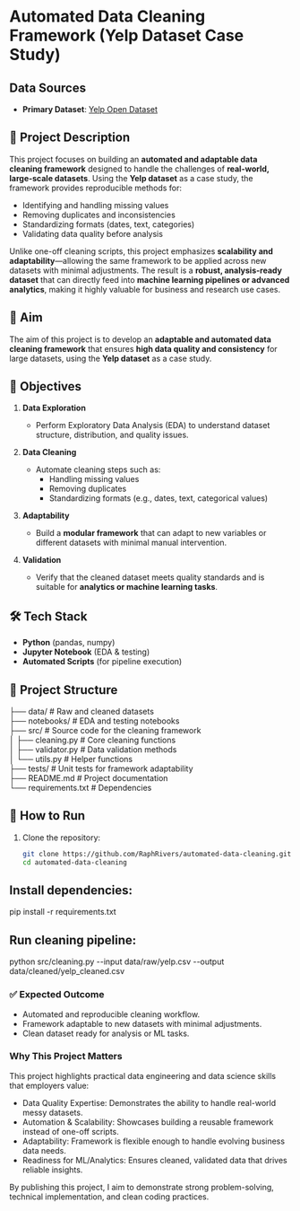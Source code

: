 # Automated Data Cleaning Framework (Yelp Dataset Case Study)
## Data Sources
- **Primary Dataset**: <a href="https://business.yelp.com/data/resources/open-dataset/" target="_blank"> Yelp Open Dataset </a>

## 📖 Project Description  
This project focuses on building an **automated and adaptable data cleaning framework** designed to handle the challenges of **real-world, large-scale datasets**. Using the **Yelp dataset** as a case study, the framework provides reproducible methods for:  
- Identifying and handling missing values  
- Removing duplicates and inconsistencies  
- Standardizing formats (dates, text, categories)  
- Validating data quality before analysis  

Unlike one-off cleaning scripts, this project emphasizes **scalability and adaptability**—allowing the same framework to be applied across new datasets with minimal adjustments. The result is a **robust, analysis-ready dataset** that can directly feed into **machine learning pipelines or advanced analytics**, making it highly valuable for business and research use cases.  

## 🎯 Aim  
The aim of this project is to develop an **adaptable and automated data cleaning framework** that ensures **high data quality and consistency** for large datasets, using the **Yelp dataset** as a case study.

## 📌 Objectives  
1. **Data Exploration**  
   - Perform Exploratory Data Analysis (EDA) to understand dataset structure, distribution, and quality issues.  

2. **Data Cleaning**  
   - Automate cleaning steps such as:  
     - Handling missing values  
     - Removing duplicates  
     - Standardizing formats (e.g., dates, text, categorical values)  

3. **Adaptability**  
   - Build a **modular framework** that can adapt to new variables or different datasets with minimal manual intervention.  

4. **Validation**  
   - Verify that the cleaned dataset meets quality standards and is suitable for **analytics or machine learning tasks**.  

## 🛠️ Tech Stack  
- **Python** (pandas, numpy)  
- **Jupyter Notebook** (EDA & testing)  
- **Automated Scripts** (for pipeline execution)  

## 📂 Project Structure  
├── data/               # Raw and cleaned datasets  
├── notebooks/          # EDA and testing notebooks  
├── src/                # Source code for the cleaning framework  
│   ├── cleaning.py     # Core cleaning functions  
│   ├── validator.py    # Data validation methods  
│   └── utils.py        # Helper functions  
├── tests/              # Unit tests for framework adaptability  
├── README.md           # Project documentation  
└── requirements.txt    # Dependencies  

## 🚀 How to Run  
1. Clone the repository:  
   ```bash
   git clone https://github.com/RaphRivers/automated-data-cleaning.git
   cd automated-data-cleaning

## Install dependencies:

pip install -r requirements.txt

## Run cleaning pipeline:

python src/cleaning.py --input data/raw/yelp.csv --output data/cleaned/yelp_cleaned.csv

### ✅ Expected Outcome

- Automated and reproducible cleaning workflow.
- Framework adaptable to new datasets with minimal adjustments.
- Clean dataset ready for analysis or ML tasks.

### Why This Project Matters

This project highlights practical data engineering and data science skills that employers value:
- Data Quality Expertise: Demonstrates the ability to handle real-world messy datasets.
- Automation & Scalability: Showcases building a reusable framework instead of one-off scripts.
- Adaptability: Framework is flexible enough to handle evolving business data needs.
- Readiness for ML/Analytics: Ensures cleaned, validated data that drives reliable insights.

By publishing this project, I aim to demonstrate strong problem-solving, technical implementation, and clean coding practices.
